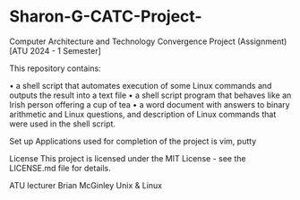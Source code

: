 # Sharon-G-CATC-Project-

Computer Architecture and Technology Convergence Project (Assignment)
[ATU 2024 - 1 Semester]



This repository contains:

•	a shell script that automates execution of some Linux commands and outputs the result into a text file
•	a shell script program that behaves like an Irish person offering a cup of tea
•	a word document with answers to binary arithmetic and Linux questions, and description of Linux commands that were used in the shell script.

Set up
Applications used for completion of the project is vim, putty

License
This project is licensed under the MIT License - see the LICENSE.md file for details.


ATU lecturer Brian McGinley
Unix & Linux
